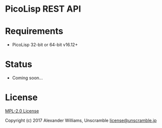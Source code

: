 # PicoLisp REST API

# Requirements

  * PicoLisp 32-bit or 64-bit v16.12+

# Status

  * Coming soon...

# License

[MPL-2.0 License](LICENSE)

Copyright (c) 2017 Alexander Williams, Unscramble <license@unscramble.jp>
